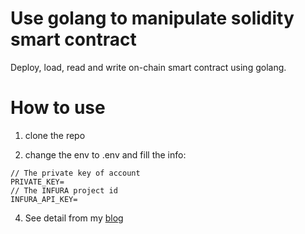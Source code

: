 # Use golang to manipulate solidity smart contract

Deploy, load, read and write on-chain smart contract using golang.

# How to use

1. clone the repo


2. change the env to .env and fill the info:
```
// The private key of account
PRIVATE_KEY=
// The INFURA project id
INFURA_API_KEY=
```

4. See detail from my [blog](https://colorfullife.ml/pages/diary/erics-daily-life/eric60/)